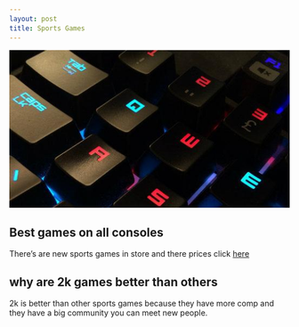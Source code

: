 ```yaml
---
layout: post
title: Sports Games
---
```

![keyboard image](/images/keyboard.jpg)

## Best games on all consoles

There’s are new sports games in store and there prices click [here](https://www.gamestop.com/)

## why are 2k games better than others
 
2k is better than other sports games because they have more comp and they have a big community you can meet new people.
